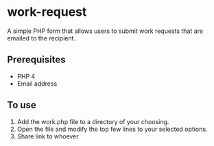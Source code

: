 work-request
============

A simple PHP form that allows users to submit work requests that are emailed to the recipient.

Prerequisites
-------------
+ PHP 4
+ Email address

To use
------
1. Add the work.php file to a directory of your choosing.
2. Open the file and modify the top few lines to your selected options.
3. Share link to whoever
